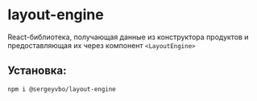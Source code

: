 # layout-engine

React-библиотека, получающая данные из конструктора продуктов и предоставляющая их через компонент `<LayoutEngine>`

## Установка:

`npm i @sergeyvbo/layout-engine`
